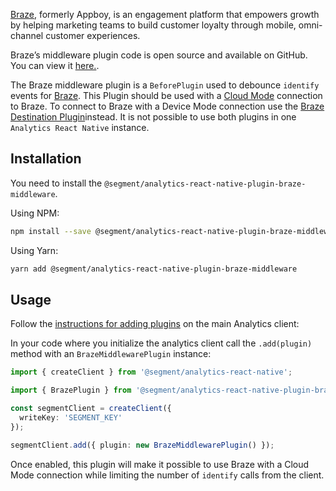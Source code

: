[Braze](https://www.braze.com/), formerly Appboy, is an engagement platform that empowers growth by helping marketing teams to build customer loyalty through mobile, omni-channel customer experiences.

Braze’s middleware plugin code is open source and available on GitHub. You can view it [here.](https://github.com/segmentio/analytics-react-native/tree/master/packages/plugins/plugin-braze-middleware).

The Braze middleware plugin is a `BeforePlugin` used to debounce `identify` events for [Braze](https://www.braze.com). This Plugin should be used with a [Cloud Mode](https://segment.com/docs/connections/destinations/#connection-modes) connection to Braze. To connect to Braze with a Device Mode connection use the [Braze Destination Plugin]((https://www.npmjs.com/package/@segment/analytics-react-native-plugin-braze))instead. It is not possible to use both plugins in one `Analytics React Native` instance. 

## Installation

You need to install the `@segment/analytics-react-native-plugin-braze-middleware`.

Using NPM:
```bash
npm install --save @segment/analytics-react-native-plugin-braze-middleware 
```

Using Yarn:
```bash
yarn add @segment/analytics-react-native-plugin-braze-middleware
```
## Usage

Follow the [instructions for adding plugins](https://github.com/segmentio/analytics-react-native#adding-plugins) on the main Analytics client:

In your code where you initialize the analytics client call the `.add(plugin)` method with an `BrazeMiddlewarePlugin` instance:

```ts
import { createClient } from '@segment/analytics-react-native';

import { BrazePlugin } from '@segment/analytics-react-native-plugin-braze-middleware';

const segmentClient = createClient({
  writeKey: 'SEGMENT_KEY'
});

segmentClient.add({ plugin: new BrazeMiddlewarePlugin() });
```
Once enabled, this plugin will make it possible to use Braze with a Cloud Mode connection while limiting the number of `identify` calls from the client. 